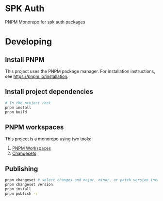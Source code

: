 # SPK Auth

PNPM Monorepo for spk auth packages

# Developing

## Install PNPM

This project uses the PNPM package manager.  For installation instructions, see https://pnpm.io/installation.

## Install project dependencies

```sh
# In the project root
pnpm install
pnpm build
```

## PNPM workspaces

This project is a monorepo using two tools:

1. [PNPM Workspaces](https://pnpm.io/workspaces)
2. [Changesets](https://pnpm.io/using-changesets)

## Publishing


```sh
pnpm changeset # select changes and major, minor, or patch version increments
pnpm changeset version
pnpm install
pnpm publish -r    
```